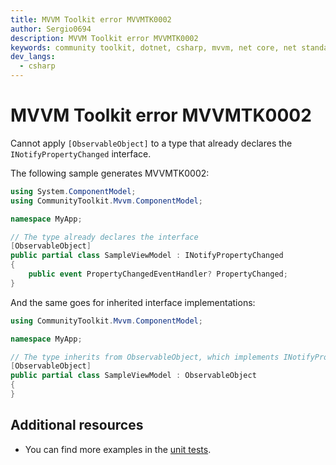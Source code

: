 ```yaml
---
title: MVVM Toolkit error MVVMTK0002
author: Sergio0694
description: MVVM Toolkit error MVVMTK0002
keywords: community toolkit, dotnet, csharp, mvvm, net core, net standard, source generators
dev_langs:
  - csharp
---
```


# MVVM Toolkit error MVVMTK0002

Cannot apply `[ObservableObject]` to a type that already declares the `INotifyPropertyChanged` interface.

The following sample generates MVVMTK0002:

```csharp
using System.ComponentModel;
using CommunityToolkit.Mvvm.ComponentModel;

namespace MyApp;

// The type already declares the interface
[ObservableObject]
public partial class SampleViewModel : INotifyPropertyChanged
{
    public event PropertyChangedEventHandler? PropertyChanged;
}
```

And the same goes for inherited interface implementations:

```csharp
using CommunityToolkit.Mvvm.ComponentModel;

namespace MyApp;

// The type inherits from ObservableObject, which implements INotifyPropertyChanged
[ObservableObject]
public partial class SampleViewModel : ObservableObject
{
}
```

## Additional resources

- You can find more examples in the [unit tests](https://github.com/CommunityToolkit/dotnet/tree/main/tests/CommunityToolkit.Mvvm.SourceGenerators.UnitTests).
